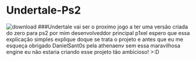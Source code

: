 # Undertale-Ps2
![download](https://github.com/P1xelDevv/Undertale-Ps2/assets/148770450/241fe1ab-d0c3-4438-8c1a-2b3890fd7a30)
###Undertale vai ser o proximo jogo a ter uma versão criada do zero para ps2 por mim desenvolveddor principal p1xel espero que essa explicação simples explique doque se trata o projeto
e antes que eu me esqueça obrigado DanielSant0s pela athenaenv sem essa maravilhosa engine eu não estaria criando esse projeto tão ambicioso! >:D
